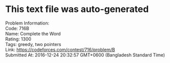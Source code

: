 # This text file was auto-generated  
  
Problem Information:  
Code: 716B  
Name: Complete the Word  
Rating: 1300  
Tags: greedy, two pointers  
Link: https://codeforces.com/contest/716/problem/B  
Submitted At: 2016-12-24 20:32:57 GMT+0600 (Bangladesh Standard Time)  
